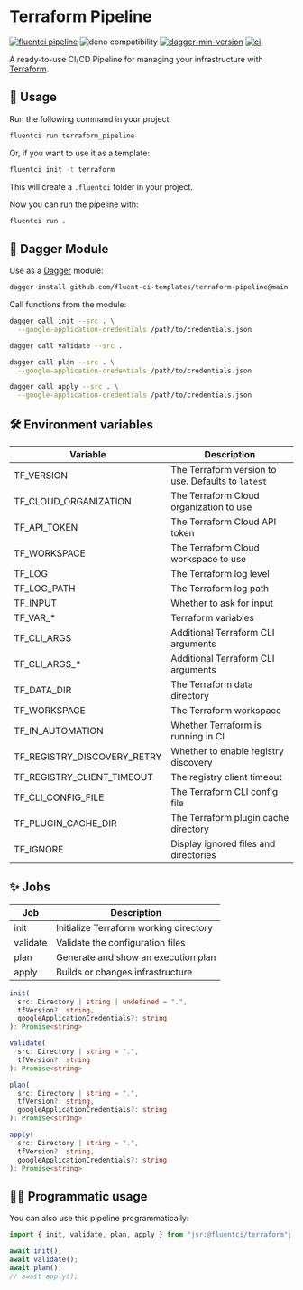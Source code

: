 # Terraform Pipeline

[![fluentci pipeline](https://img.shields.io/badge/dynamic/json?label=pkg.fluentci.io&labelColor=%23000&color=%23460cf1&url=https%3A%2F%2Fapi.fluentci.io%2Fv1%2Fpipeline%2Fterraform_pipeline&query=%24.version)](https://pkg.fluentci.io/terraform_pipeline)
![deno compatibility](https://shield.deno.dev/deno/^1.37)
[![dagger-min-version](https://img.shields.io/badge/dagger-v0.10.0-blue?color=3D66FF&labelColor=000000)](https://dagger.io)
[![ci](https://github.com/fluent-ci-templates/terraform-pipeline/actions/workflows/ci.yml/badge.svg)](https://github.com/fluent-ci-templates/terraform-pipeline/actions/workflows/ci.yml)

A ready-to-use CI/CD Pipeline for managing your infrastructure with [Terraform](https://www.terraform.io/).

## 🚀 Usage

Run the following command in your project:

```bash
fluentci run terraform_pipeline
```

Or, if you want to use it as a template:

```bash
fluentci init -t terraform
```

This will create a `.fluentci` folder in your project.

Now you can run the pipeline with:

```bash
fluentci run .
```

## 🧩 Dagger Module

Use as a [Dagger](https://dagger.io) module:

```bash
dagger install github.com/fluent-ci-templates/terraform-pipeline@main
```

Call functions from the module:

```bash
dagger call init --src . \
  --google-application-credentials /path/to/credentials.json

dagger call validate --src .

dagger call plan --src . \
  --google-application-credentials /path/to/credentials.json

dagger call apply --src . \
  --google-application-credentials /path/to/credentials.json
```

## 🛠️ Environment variables

| Variable                    | Description                                        |
| --------------------------- | -------------------------------------------------- |
| TF_VERSION                  | The Terraform version to use. Defaults to `latest` |
| TF_CLOUD_ORGANIZATION       | The Terraform Cloud organization to use            |
| TF_API_TOKEN                | The Terraform Cloud API token                      |
| TF_WORKSPACE                | The Terraform Cloud workspace to use               |
| TF_LOG                      | The Terraform log level                            |
| TF_LOG_PATH                 | The Terraform log path                             |
| TF_INPUT                    | Whether to ask for input                           |
| TF_VAR_*                    | Terraform variables                                |
| TF_CLI_ARGS                 | Additional Terraform CLI arguments                 |
| TF_CLI_ARGS_*               | Additional Terraform CLI arguments                 |
| TF_DATA_DIR                 | The Terraform data directory                       |
| TF_WORKSPACE                | The Terraform workspace                            |
| TF_IN_AUTOMATION            | Whether Terraform is running in CI                 |
| TF_REGISTRY_DISCOVERY_RETRY | Whether to enable registry discovery               |
| TF_REGISTRY_CLIENT_TIMEOUT  | The registry client timeout                        |
| TF_CLI_CONFIG_FILE          | The Terraform CLI config file                      |
| TF_PLUGIN_CACHE_DIR         | The Terraform plugin cache directory               |
| TF_IGNORE                   | Display ignored files and directories               |

## ✨ Jobs

| Job       | Description                            |
| --------- | -------------------------------------- |
| init      | Initialize Terraform working directory |
| validate  | Validate the configuration files       |
| plan      | Generate and show an execution plan    |
| apply     | Builds or changes infrastructure       |

```typescript
init(
  src: Directory | string | undefined = ".",
  tfVersion?: string,
  googleApplicationCredentials?: string
): Promise<string> 

validate(
  src: Directory | string = ".",
  tfVersion?: string
): Promise<string>

plan(
  src: Directory | string = ".",
  tfVersion?: string,
  googleApplicationCredentials?: string
): Promise<string>

apply(
  src: Directory | string = ".",
  tfVersion?: string,
  googleApplicationCredentials?: string
): Promise<string>
```

## 👨‍💻 Programmatic usage

You can also use this pipeline programmatically:

```ts
import { init, validate, plan, apply } from "jsr:@fluentci/terraform";

await init();
await validate();
await plan();
// await apply();

```

